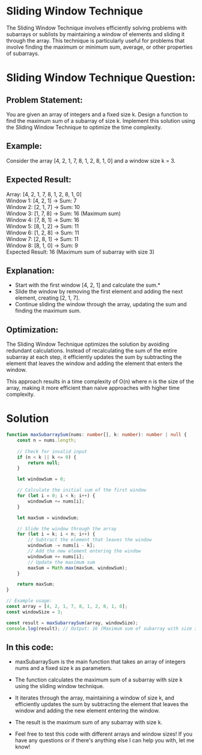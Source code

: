 # Sliding Window Technique

The Sliding Window Technique involves efficiently solving problems with subarrays or sublists by maintaining a window of elements and sliding it through the array. This technique is particularly useful for problems that involve finding the maximum or minimum sum, average, or other properties of subarrays.

# Sliding Window Technique Question:

## Problem Statement:
You are given an array of integers and a fixed size k. Design a function to find the maximum sum of a subarray of size k. Implement this solution using the Sliding Window Technique to optimize the time complexity.

## Example:
Consider the array [4, 2, 1, 7, 8, 1, 2, 8, 1, 0] and a window size k = 3.

## Expected Result:

 Array: [4, 2, 1, 7, 8, 1, 2, 8, 1, 0]  
 Window 1: [4, 2, 1] -> Sum: 7  
 Window 2: [2, 1, 7] -> Sum: 10  
 Window 3: [1, 7, 8] -> Sum: 16 (Maximum sum)  
 Window 4: [7, 8, 1] -> Sum: 16  
 Window 5: [8, 1, 2] -> Sum: 11  
 Window 6: [1, 2, 8] -> Sum: 11  
 Window 7: [2, 8, 1] -> Sum: 11  
 Window 8: [8, 1, 0] -> Sum: 9  
 Expected Result: 16 (Maximum sum of subarray with size 3)  

## Explanation:

* Start with the first window [4, 2, 1] and calculate the sum.* 
* Slide the window by removing the first element and adding the next element, creating [2, 1, 7].
* Continue sliding the window through the array, updating the sum and finding the maximum sum.

## Optimization:

The Sliding Window Technique optimizes the solution by avoiding redundant calculations. Instead of recalculating the sum of the entire subarray at each step, it efficiently updates the sum by subtracting the element that leaves the window and adding the element that enters the window.

This approach results in a time complexity of O(n) where n is the size of the array, making it more efficient than naive approaches with higher time complexity.

# Solution

```typescript
function maxSubarraySum(nums: number[], k: number): number | null {
    const n = nums.length;
    
    // Check for invalid input
    if (n < k || k <= 0) {
        return null;
    }

    let windowSum = 0;

    // Calculate the initial sum of the first window
    for (let i = 0; i < k; i++) {
        windowSum += nums[i];
    }

    let maxSum = windowSum;

    // Slide the window through the array
    for (let i = k; i < n; i++) {
        // Subtract the element that leaves the window
        windowSum -= nums[i - k];
        // Add the new element entering the window
        windowSum += nums[i];
        // Update the maximum sum
        maxSum = Math.max(maxSum, windowSum);
    }

    return maxSum;
}

// Example usage:
const array = [4, 2, 1, 7, 8, 1, 2, 8, 1, 0];
const windowSize = 3;

const result = maxSubarraySum(array, windowSize);
console.log(result); // Output: 16 (Maximum sum of subarray with size 3)

```

## In this code:

* maxSubarraySum is the main function that takes an array of integers nums and a fixed size k as parameters.

* The function calculates the maximum sum of a subarray with size k using the sliding window technique.

* It iterates through the array, maintaining a window of size k, and efficiently updates the sum by subtracting the element that leaves the window and adding the new element entering the window.

* The result is the maximum sum of any subarray with size k.

* Feel free to test this code with different arrays and window sizes! If you have any questions or if there's anything else I can help you with, let me know!